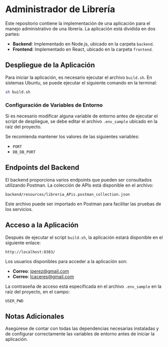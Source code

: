 # Administrador de Librería

Este repositorio contiene la implementación de una aplicación para el manejo administrativo de una librería. La aplicación está dividida en dos partes:

- **Backend**: Implementado en Node.js, ubicado en la carpeta `backend`.
- **Frontend**: Implementado en React, ubicado en la carpeta `frontend`.

## Despliegue de la Aplicación

Para iniciar la aplicación, es necesario ejecutar el archivo `build.sh`.
En sistemas Ubuntu, se puede ejecutar el siguiente comando en la terminal:

```sh
sh build.sh
```

### Configuración de Variables de Entorno

Si es necesario modificar alguna variable de entorno antes de ejecutar el script de despliegue, se debe editar el archivo `.env_sample` ubicado en la raíz del proyecto.

Se recomienda mantener los valores de las siguientes variables:

- `PORT`
- `DB_DB_PORT`

## Endpoints del Backend

El backend proporciona varios endpoints que pueden ser consultados utilizando Postman. La colección de APIs está disponible en el archivo:

```
backend/resources/libreria_APis.postman_collection.json
```

Este archivo puede ser importado en Postman para facilitar las pruebas de los servicios.

## Acceso a la Aplicación

Después de ejecutar el script `build.sh`, la aplicación estará disponible en el siguiente enlace:

```
http://localhost:8383/
```

Los usuarios disponibles para acceder a la aplicación son:

- **Correo**: jperez@gmail.com
- **Correo**: lcaceres@gmail.com

La contraseña de acceso está especificada en el archivo `.env_sample` en la raíz del proyecto, en el campo:

```
USER_PWD
```

## Notas Adicionales

Asegúrese de contar con todas las dependencias necesarias instaladas y de configurar correctamente las variables de entorno antes de iniciar la aplicación.

